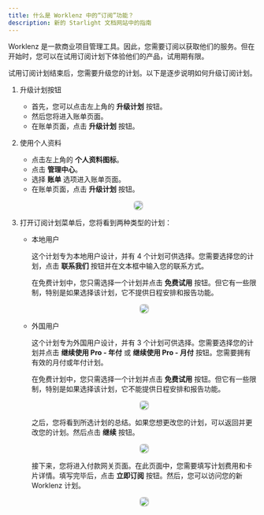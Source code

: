 ```yaml
---
title: 什么是 Worklenz 中的“订阅”功能？
description: 新的 Starlight 文档网站中的指南
---
```


Worklenz 是一款商业项目管理工具。因此，您需要订阅以获取他们的服务。但在开始时，您可以在试用订阅计划下体验他们的产品，试用期有限。

试用订阅计划结束后，您需要升级您的计划。以下是逐步说明如何升级订阅计划。

1. 升级计划按钮

   - 首先，您可以点击左上角的 **升级计划** 按钮。
   - 然后您将进入账单页面。
   - 在账单页面，点击 **升级计划** 按钮。

2. 使用个人资料

   - 点击左上角的 **个人资料图标**。
   - 点击 **管理中心**。
   - 选择 **账单** 选项进入账单页面。
   - 在账单页面，点击 **升级计划** 按钮。

   <p align ="center">
   <img src="/admin_center_billing.png" style="border: 2px solid #D4d4d4; border-radius: 8px;  ">
   </p>

3. 打开订阅计划菜单后，您将看到两种类型的计划：

   - 本地用户

     这个计划专为本地用户设计，并有 4 个计划可供选择。您需要选择您的计划，点击 **联系我们** 按钮并在文本框中输入您的联系方式。

     在免费计划中，您只需选择一个计划并点击 **免费试用** 按钮。但它有一些限制，特别是如果选择该计划，它不提供日程安排和报告功能。

       <p align ="center">
       <img src="/local_plan.png" style="border: 2px solid #D4d4d4; border-radius: 8px;  ">
       </p>

   - 外国用户

     这个计划专为外国用户设计，并有 3 个计划可供选择。您需要选择您的计划并点击 **继续使用 Pro - 年付** 或 **继续使用 Pro - 月付** 按钮。您需要拥有有效的月付或年付计划。

     在免费计划中，您只需选择一个计划并点击 **免费试用** 按钮。但它有一些限制，特别是如果选择该计划，它不能提供日程安排和报告功能。

       <p align ="center">
       <img src="/forign_plan.png" style="border: 2px solid #D4d4d4; border-radius: 8px;  ">
       </p>

     之后，您将看到所选计划的总结。如果您想更改您的计划，可以返回并更改您的计划。然后点击 **继续** 按钮。

       <p align ="center">
       <img src="/order_summery.png" style="border: 2px solid #D4d4d4; border-radius: 8px;  ">
       </p>

     接下来，您将进入付款网关页面。在此页面中，您需要填写计划费用和卡片详情。填写完毕后，点击 **立即订阅** 按钮。然后，您可以访问您的新 Worklenz 计划。

       <p align ="center">
       <img src="/payment_summery.png" style="border: 2px solid #D4d4d4; border-radius: 8px;  ">
       </p>
